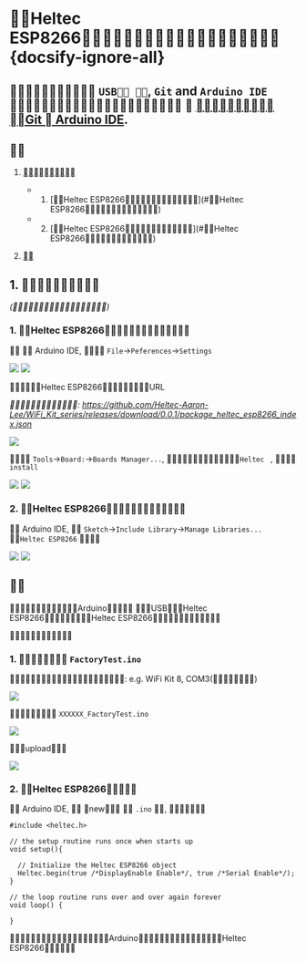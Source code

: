 # Heltec ESP8266 {docsify-ignore-all}

##  `USB `, `Git` and `Arduino IDE`   [](/zh_CN/user_manual/establish_serial_connection)  [ Git  Arduino IDE](/zh_CN/user_manual/how_to_install_git_and_arduino).

## 

1. [](#)

    - 1. [Heltec ESP8266](#Heltec ESP8266)

    - 2. [Heltec ESP8266](#Heltec ESP8266)

2. [](#)

## 1. 

*()*

### 1. Heltec ESP8266

  Arduino IDE,  `File`->`Peferences`->`Settings`

<img src="img/how_to_install_esp8266_Arduino/01.png">

<img src="img/how_to_install_esp8266_Arduino/02.png">

Heltec ESP8266URL

*: https://github.com/Heltec-Aaron-Lee/WiFi_Kit_series/releases/download/0.0.1/package_heltec_esp8266_index.json*

<img src="img/how_to_install_esp8266_Arduino/03.png">

 `Tools`->`Board:`->`Boards Manager...`,  `Heltec ` ,  `install`

<img src="img/how_to_install_esp8266_Arduino/04.png">

<img src="img/how_to_install_esp8266_Arduino/05.png">

### 2. Heltec ESP8266

 Arduino IDE,  `Sketch`->`Include Library`->`Manage Libraries...`
 `Heltec ESP8266` 

<img src="img/how_to_install_esp8266_Arduino/06.png">

<img src="img/how_to_install_esp8266_Arduino/07.jpg">


## 

Arduino USBHeltec ESP8266Heltec ESP8266



### 1.  `FactoryTest.ino`

: e.g. WiFi Kit 8, COM3()

<img src="img/how_to_install_esp8266_Arduino/08.png">

 `XXXXXX_FactoryTest.ino`

<img src="img/how_to_install_esp8266_Arduino/09.png">

upload

<img src="img/how_to_install_esp8266_Arduino/10.png">

### 2. Heltec ESP8266

 Arduino IDE,  new  `.ino` , 

```arduino
#include <heltec.h>

// the setup routine runs once when starts up
void setup(){

  // Initialize the Heltec ESP8266 object
  Heltec.begin(true /*DisplayEnable Enable*/, true /*Serial Enable*/);
}

// the loop routine runs over and over again forever
void loop() {

}
```

ArduinoHeltec ESP8266

